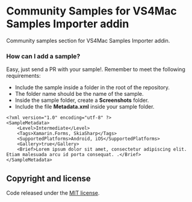 # Community Samples for VS4Mac Samples Importer addin

Community samples section for VS4Mac Samples Importer addin. 

### How can I add a sample?

Easy, just send a PR with your sample!. Remember to meet the following requirements:
- Include the sample inside a folder in the root of the repository.
- The folder name should be the name of the sample.
- Inside the sample folder, create a **Screenshots** folder.
- Include the file **Metadata.xml** inside your sample folder.

```
<?xml version="1.0" encoding="utf-8" ?>
<SampleMetadata>
    <Level>Intermediate</Level>
    <Tags>Xamarin.Forms, SkiaSharp</Tags>
    <SupportedPlatforms>Android, iOS</SupportedPlatforms>
    <Gallery>true</Gallery>
    <Brief>Lorem ipsum dolor sit amet, consectetur adipiscing elit. Etiam malesuada arcu id porta consequat. .</Brief>
</SampleMetadata>

```
## Copyright and license

Code released under the [MIT license](https://opensource.org/licenses/MIT).